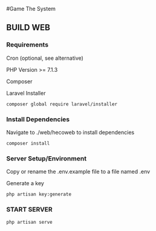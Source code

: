 #Game The System

## BUILD WEB

### Requirements
Cron (optional, see alternative)

PHP Version >= 7.1.3

Composer

Laravel Installer
```
composer global require laravel/installer
```


### Install Dependencies
Navigate to ./web/hecoweb to install dependencies
```
composer install
```

### Server Setup/Environment
Copy or rename the .env.example file to a file named .env

Generate a key
```
php artisan key:generate
```

### START SERVER
```
php artisan serve
```

